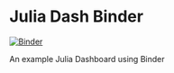 # Julia Dash Binder

[![Binder](https://mybinder.org/badge.svg)](https://mybinder.org/v2/gh/laguer/julia-dash/master?urlpath=apps%2FJulia%20Dash%20Binder.ipynb)

An example Julia Dashboard using Binder
